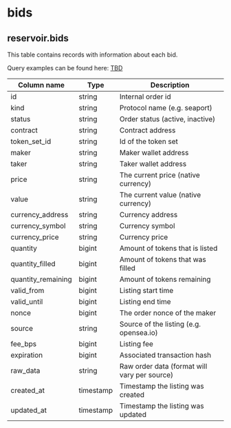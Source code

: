 # bids

## **reservoir.bids**

This table contains records with information about each bid.

Query examples can be found here: [TBD](TBD)

| **Column name**     | **Type**  | **Description**                              |
| ------------------- | --------- | -------------------------------------------- |
| id                  | string    | Internal order id                            |
| kind                | string    | Protocol name (e.g. seaport)                 |
| status              | string    | Order status (active, inactive)              |
| contract            | string    | Contract address                             |
| token\_set\_id      | string    | Id of the token set                          |
| maker               | string    | Maker wallet address                         |
| taker               | string    | Taker wallet address                         |
| price               | string    | The current price (native currency)          |
| value               | string    | The current value (native currency)          |
| currency\_address   | string    | Currency address                             |
| currency\_symbol    | string    | Currency symbol                              |
| currency\_price     | string    | Currency price                               |
| quantity            | bigint    | Amount of tokens that is listed              |
| quantity\_filled    | bigint    | Amount of tokens that was filled             |
| quantity\_remaining | bigint    | Amount of tokens remaining                   |
| valid\_from         | bigint    | Listing start time                           |
| valid\_until        | bigint    | Listing end time                             |
| nonce               | bigint    | The order nonce of the maker                 |
| source              | string    | Source of the listing (e.g. opensea.io)      |
| fee\_bps            | bigint    | Listing fee                                  |
| expiration          | bigint    | Associated transaction hash                  |
| raw\_data           | string    | Raw order data (format will vary per source) |
| created\_at         | timestamp | Timestamp the listing was created            |
| updated\_at         | timestamp | Timestamp the listing was updated            |
